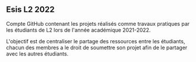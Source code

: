 ## Esis L2 2022

Compte GitHub contenant les projets réalisés comme travaux pratiques par les étudiants de L2 lors de l'année académique 2021-2022.

L'objectif est de centraliser le partage des ressources entre les étudiants, chacun des membres a le droit de soumettre son projet afin de le partager avec les autres étudiants.

<!--

**Here are some ideas to get you started:**

🙋‍♀️ A short introduction - what is your organization all about?
🌈 Contribution guidelines - how can the community get involved?
👩‍💻 Useful resources - where can the community find your docs? Is there anything else the community should know?
🍿 Fun facts - what does your team eat for breakfast?
🧙 Remember, you can do mighty things with the power of [Markdown](https://docs.github.com/github/writing-on-github/getting-started-with-writing-and-formatting-on-github/basic-writing-and-formatting-syntax)
-->
